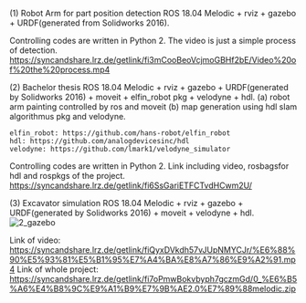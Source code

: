(1) Robot Arm for part position detection
ROS 18.04 Melodic + rviz + gazebo + URDF(generated from Solidworks 2016).
    
Controlling codes are written in Python 2.
The video is just a simple process of detection.
https://syncandshare.lrz.de/getlink/fi3mCooBeoVcjmoGBHf2bE/Video%20of%20the%20process.mp4

(2) Bachelor thesis
ROS 18.04 Melodic + rviz + gazebo + URDF(generated by Solidworks 2016) + moveit + elfin_robot pkg + velodyne + hdl.
(a) robot arm painting controlled by ros and moveit
(b) map generation using hdl slam algorithmus pkg and velodyne.
    
    elfin_robot: https://github.com/hans-robot/elfin_robot
    hdl: https://github.com/analogdevicesinc/hdl
    velodyne: https://github.com/lmark1/velodyne_simulator
    
Controlling codes are written in Python 2.
Link including video, rosbagsfor hdl and rospkgs of the project.
https://syncandshare.lrz.de/getlink/fi6SsGariETFCTvdHCwm2U/
    

    
(3) Excavator simulation
ROS 18.04 Melodic + rviz + gazebo + URDF(generated by Solidworks 2016) + moveit + velodyne + hdl.
![2_gazebo](https://user-images.githubusercontent.com/97108973/216640412-17717e53-72b4-4f3d-a516-de69c7c0899b.jpg)

Link of video:
https://syncandshare.lrz.de/getlink/fiQyxDVkdh57vJUpNMYCJr/%E6%88%90%E5%93%81%E5%B1%95%E7%A4%BA%E8%A7%86%E9%A2%91.mp4
Link of whole project:
https://syncandshare.lrz.de/getlink/fi7oPmwBokvbyph7gczmGd/0_%E6%B5%A6%E4%B8%9C%E9%A1%B9%E7%9B%AE2.0%E7%89%88melodic.zip
